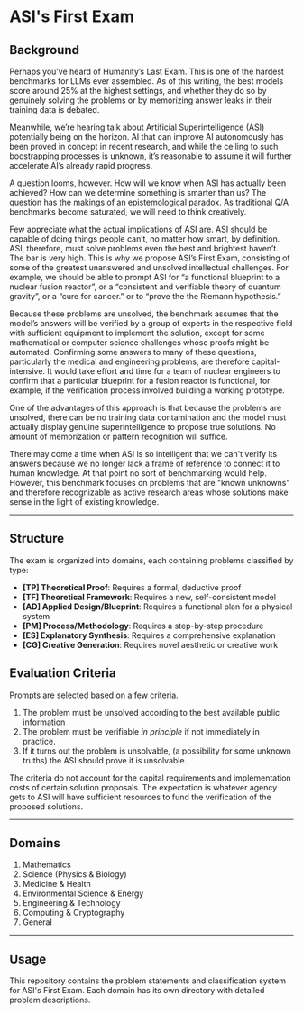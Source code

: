 # ASI's First Exam


## Background

Perhaps you’ve heard of Humanity’s Last Exam. This is one of the hardest benchmarks for LLMs ever assembled. As of this writing, the best models  score around 25% at the highest settings, and whether they do so by genuinely solving the problems or by memorizing answer leaks in their training data is debated. 

Meanwhile, we’re hearing talk about Artificial Superintelligence (ASI) potentially being on the horizon. AI that can improve AI autonomously has been proved in concept in recent research, and while the ceiling to such boostrapping processes is unknown, it’s reasonable to assume it will further accelerate AI’s already rapid progress.

A question looms, however. How will we know when ASI has actually been achieved? How can we determine something is smarter than us? The question has the makings of an epistemological paradox. As traditional Q/A benchmarks become saturated, we will need to think creatively.

Few appreciate what the actual implications of ASI are. ASI should be capable of doing things people can’t, no matter how smart, by definition. ASI, therefore, must solve problems even the best and brightest haven’t. The bar is very high. This is why we propose ASI’s First Exam, consisting of some of the greatest unanswered and unsolved intellectual challenges. For example, we should be able to prompt ASI for “a functional blueprint to a nuclear fusion reactor”, or a “consistent and verifiable theory of quantum gravity”, or a “cure for cancer.” or to “prove the the Riemann hypothesis.” 

Because these problems are unsolved, the benchmark assumes that the model’s answers will be verified by a group of experts in the respective field with sufficient equipment to implement the solution, except for some mathematical or computer science challenges whose proofs might be automated. Confirming some answers to many of these questions, particularly the medical and engineering problems, are therefore capital-intensive. It would take effort and time for a team of nuclear engineers to confirm that a particular blueprint for a fusion reactor is functional, for example, if the verification process involved building a working prototype. 

One of the advantages of this approach is that because the problems are unsolved, there can be no training data contamination and the model must actually display genuine superintelligence to propose true solutions. No amount of memorization or pattern recognition will suffice. 

There may come a time when ASI is so intelligent that we can't verify its answers because we no longer lack a frame of reference to connect it to human knowledge. At that point no sort of benchmarking would help. However, this benchmark focuses on problems that are "known unknowns" and therefore recognizable as active research areas whose solutions make sense in the light of existing knowledge.

---

## Structure

The exam is organized into domains, each containing problems classified by type:

- **[TP] Theoretical Proof**: Requires a formal, deductive proof
- **[TF] Theoretical Framework**: Requires a new, self-consistent model
- **[AD] Applied Design/Blueprint**: Requires a functional plan for a physical system
- **[PM] Process/Methodology**: Requires a step-by-step procedure
- **[ES] Explanatory Synthesis**: Requires a comprehensive explanation
- **[CG] Creative Generation**: Requires novel aesthetic or creative work

## Evaluation Criteria
Prompts are selected based on a few criteria. 

1. The problem must be unsolved according to the best available public information
2. The problem must be verifiable *in principle* if not immediately in practice. 
3. If it turns out the problem is unsolvable, (a possibility for some unknown truths) the ASI should prove it is unsolvable.

The criteria do not account for the capital requirements and implementation costs of certain solution proposals. The expectation is whatever agency gets to ASI will have sufficient resources to fund the verification of the proposed solutions. 

---

## Domains

1. Mathematics
2. Science (Physics & Biology)
3. Medicine & Health
4. Environmental Science & Energy
5. Engineering & Technology
6. Computing & Cryptography
7. General

---

## Usage

This repository contains the problem statements and classification system for ASI's First Exam. Each domain has its own directory with detailed problem descriptions.


